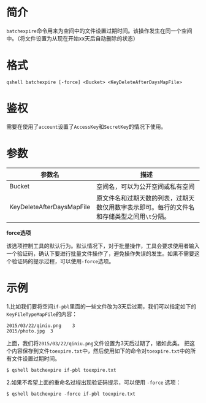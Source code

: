 # 简介

`batchexpire`命令用来为空间中的文件设置过期时间。该操作发生在同一个空间中。（将文件设置为从现在开始xx天后自动删除的状态）


# 格式

```
qshell batchexpire [-force] <Bucket> <KeyDeleteAfterDaysMapFile>
```

# 鉴权

需要在使用了`account`设置了`AccessKey`和`SecretKey`的情况下使用。

# 参数

|参数名|描述|
|---------|-----------|
|Bucket|空间名，可以为公开空间或私有空间|
| KeyDeleteAfterDaysMapFile |原文件名和过期天数的列表，过期天数仅用数字表示即可。每行的文件名和存储类型之间用`\t`分隔。|

**force选项**

该选项控制工具的默认行为。默认情况下，对于批量操作，工具会要求使用者输入一个验证码，确认下要进行批量文件操作了，避免操作失误的发生。如果不需要这个验证码的提示过程，可以使用`-force`选项。

# 示例

1.比如我们要将空间`if-pbl`里面的一些文件改为3天后过期，我们可以指定如下的`KeyFileTypeMapFile`的内容：

```
2015/03/22/qiniu.png	3
2015/photo.jpg	3
```

上面，我们将`2015/03/22/qiniu.png`文件设置为3天后过期了，诸如此类。
把这个内容保存到文件`toexpire.txt`中，然后使用如下的命令对`toexpire.txt`中的所有文件设置过期时间。

```
$ qshell batchexpire if-pbl toexpire.txt
```

2.如果不希望上面的重命名过程出现验证码提示，可以使用 `-force` 选项：

```
$ qshell batchexpire -force if-pbl toexpire.txt
```
